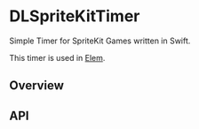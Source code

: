 # DLSpriteKitTimer
Simple Timer for SpriteKit Games written in Swift.

This timer is used in [Elem](https://www.elem.rocks).

## Overview

## API
